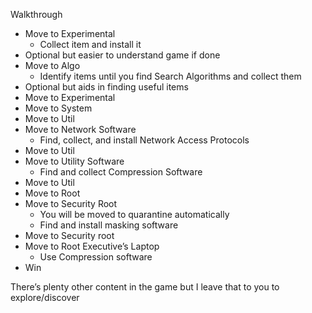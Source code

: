 Walkthrough
- Move to Experimental
    - Collect item and install it 
- Optional but easier to understand game if done
- Move to Algo
    - Identify items until you find Search Algorithms and collect them
- Optional but aids in finding useful items
- Move to Experimental
- Move to System
- Move to Util
- Move to Network Software
    - Find, collect, and install Network Access Protocols
- Move to Util
- Move to Utility Software
    - Find and collect Compression Software
- Move to Util
- Move to Root
- Move to Security Root
    - You will be moved to quarantine automatically
    - Find and install masking software
- Move to Security root
- Move to Root Executive’s Laptop
    - Use Compression software
- Win


There’s plenty other content in the game but I leave that to you to explore/discover
